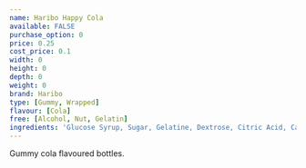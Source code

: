 ```yaml
---
name: Haribo Happy Cola
available: FALSE
purchase_option: 0
price: 0.25
cost_price: 0.1
width: 0
height: 0
depth: 0
weight: 0
brand: Haribo
type: [Gummy, Wrapped]
flavour: [Cola]
free: [Alcohol, Nut, Gelatin]
ingredients: 'Glucose Syrup, Sugar, Gelatine, Dextrose, Citric Acid, Caramelised Sugar Syrup, Flavouring, Vegetable Oil, Glazing Agents: Beeswax, Carnauba Wax'
---
```

Gummy cola flavoured bottles.